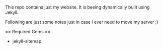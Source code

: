 This repo contains just my website. It is beeing dynamically built using Jekyll.

Following are just some notes just in case I ever need to move my server ;)

== Required Gems ==
- jekyll-sitemap